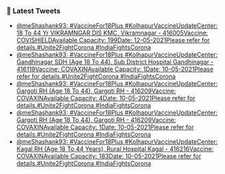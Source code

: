 ### 📱 Latest Tweets

<!-- TWITTER:START -->
- [@meShashank93: #VaccineFor18Plus #KolhapurVaccineUpdateCenter: 18 To 44 Yr VIKRAMNGAR DIS KMC, Vikramnagar - 416005Vaccine: COVISHIELDAvailable Capacity: 199Date: 12-05-2021Please refer  for details.#Unite2FightCorona #IndiaFightsCorona](https://twitter.com/meShashank93/status/1391970138396577795)
- [@meShashank93: #VaccineFor18Plus #KolhapurVaccineUpdateCenter: Gandhinagar SDH (Age 18 To 44), Sub District Hospital Gandhinagar - 416119Vaccine: COVAXINAvailable Capacity: 1Date: 10-05-2021Please refer  for details.#Unite2FightCorona #IndiaFightsCorona](https://twitter.com/meShashank93/status/1391597180150980612)
- [@meShashank93: #VaccineFor18Plus #KolhapurVaccineUpdateCenter: Gargoti RH (Age 18 To 44), Gargoti RH - 416209Vaccine: COVAXINAvailable Capacity: 4Date: 10-05-2021Please refer  for details.#Unite2FightCorona #IndiaFightsCorona](https://twitter.com/meShashank93/status/1391537537462595585)
- [@meShashank93: #VaccineFor18Plus #KolhapurVaccineUpdateCenter: Gargoti RH (Age 18 To 44), Gargoti RH - 416209Vaccine: COVAXINAvailable Capacity: 1Date: 10-05-2021Please refer  for details.#Unite2FightCorona #IndiaFightsCorona](https://twitter.com/meShashank93/status/1391431086723407875)
- [@meShashank93: #VaccineFor18Plus #KolhapurVaccineUpdateCenter: Kagal RH (Age 18 To 44 Years), Rural Hospital Kagal - 416216Vaccine: COVAXINAvailable Capacity: 183Date: 10-05-2021Please refer  for details.#Unite2FightCorona #IndiaFightsCorona](https://twitter.com/meShashank93/status/1391288398376181764)
<!-- TWITTER:END -->
